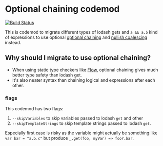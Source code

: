 # Optional chaining codemod

[![Build Status](https://travis-ci.org/villesau/optional-chaining-codemod.svg?branch=master)](https://travis-ci.org/villesau/optional-chaining-codemod)

This is codemod to migrate different types of lodash gets and `a && a.b` kind of 
expressions to use optional [optional chaining](https://github.com/tc39/proposal-optional-chaining)
and [nullish coalescing](https://github.com/tc39/proposal-nullish-coalescing) instead.

## Why should I migrate to use optional chaining?

- When using static type checkers like [Flow](https://github.com/facebook/flow), 
optional chaining gives much better type safety than lodash get.
- It's also neater syntax than chaining logical and expressions after each other.

### flags

This codemod has two flags:
1. `--skipVariables` to skip variables passed to lodash `get` and other 
2. `--skipTemplateStrings` to skip template strings passed to lodash `get`.

Especially first case is risky as the variable might actually be something
like `var bar = "a.b.c"` but produce `_.get(foo, myVar) => foo?.bar`.
